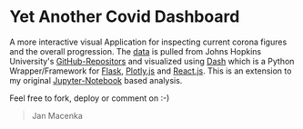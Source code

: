 # Yet Another Covid Dashboard

A more interactive visual Application for inspecting current corona figures and the overall progression.
The [data](https://raw.githubusercontent.com/CSSEGISandData/COVID-19/master/csse_covid_19_data/csse_covid_19_time_series/time_series_covid19_confirmed_global.csv) is pulled from Johns Hopkins University's [GitHub-Repositors](https://github.com/CSSEGISandData/COVID-19) and visualized using [Dash](https://dash.plotly.com/) which is a Python Wrapper/Framework for [Flask](https://flask.palletsprojects.com/), [Plotly.js](https://plotly.com/) and [React.js](https://reactjs.org/).
This is an extension to my original [Jupyter-Notebook](https://github.com/jmacenka/jupyternotebook_covid_19_visualization/blob/master/analysis_of_the_covid_19_course.ipynb) based analysis.

Feel free to fork, deploy or comment on :-)

> Jan Macenka
